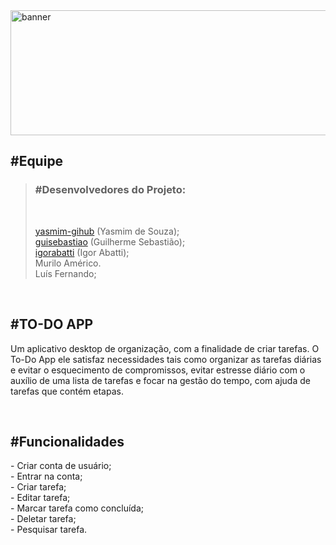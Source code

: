 <img width="1000" height="200" src="https://github.com/yasmim-github/todo-gui-app/assets/140352606/06c2af6b-3b79-4ba8-88fb-3a3c5ea0d61b" alt="banner">

<h2>#Equipe</h2>

> <h3>#Desenvolvedores do Projeto:</h3> <br>
>
> <a href="https://github.com/yasmim-github" target=”_blank” rel=”noneferrer”>yasmim-gihub</a> (Yasmim de Souza); <br>
> <a href="https://github.com/guisebastiao" target=”_blank” rel=”noneferrer”>guisebastiao</a> (Guilherme Sebastião); <br>
> <a href="https://github.com/igorabatti" target="_blank" rel="noneferrer">igorabatti</a> (Igor Abatti); <br>
> Murilo Américo. <br>
> Luís Fernando; <br>


<br>

<h2>#TO-DO APP</h2>

Um aplicativo desktop de organização, com a finalidade de criar tarefas. O To-Do App ele satisfaz necessidades tais como organizar as tarefas diárias e evitar o esquecimento de compromissos, evitar estresse diário com o auxílio de uma lista de tarefas e focar na gestão do tempo, com ajuda de tarefas que contém etapas. 

<br>

<h2>#Funcionalidades</h2> 
- Criar conta de usuário; <br>
- Entrar na conta; <br>
- Criar tarefa; <br>
- Editar tarefa; <br>
- Marcar tarefa como concluída; <br>
- Deletar tarefa; <br>
- Pesquisar tarefa. <br>
